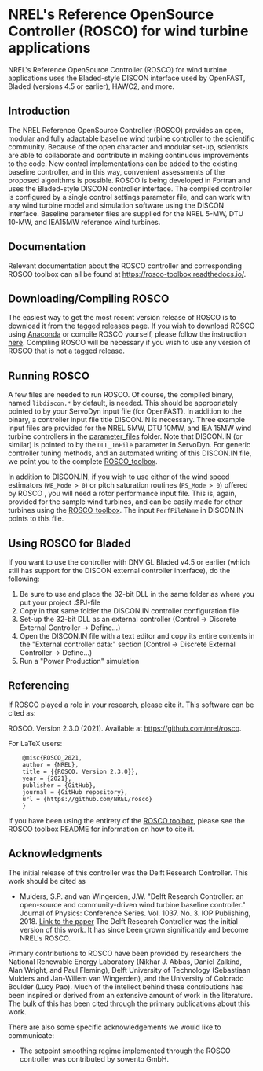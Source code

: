 # NREL's Reference OpenSource Controller (ROSCO) for wind turbine applications
NREL's Reference OpenSource Controller (ROSCO) for wind turbine applications uses the Bladed-style DISCON interface used by OpenFAST, Bladed (versions 4.5 or earlier), HAWC2, and more.

## Introduction
The NREL Reference OpenSource Controller (ROSCO) provides an open, modular and fully adaptable baseline wind turbine controller to the scientific community. Because of the open character and modular set-up, scientists are able to collaborate and contribute in making continuous improvements to the code. New control implementations can be added to the existing baseline controller, and in this way, convenient assessments of the proposed algorithms is possible. ROSCO is being developed in Fortran and uses the Bladed-style DISCON controller interface. The compiled controller is configured by a single control settings parameter file, and can work with any wind turbine model and simulation software using the DISCON interface. Baseline parameter files are supplied for the NREL 5-MW, DTU 10-MW, and IEA15MW reference wind turbines.

## Documentation
Relevant documentation about the ROSCO controller and corresponding ROSCO toolbox can all be found at https://rosco-toolbox.readthedocs.io/. 

## Downloading/Compiling ROSCO
The easiest way to get the most recent version release of ROSCO is to download it from the [tagged releases](https://github.com/NREL/ROSCO/tags) page. If you wish to download ROSCO using [Anaconda](https://www.anaconda.com/) or compile ROSCO yourself, please follow the instruction [here](https://rosco-toolbox.readthedocs.io/en/latest/source/install.html#compiling-rosco). Compiling ROSCO will be necessary if you wish to use any version of ROSCO that is not a tagged release.

## Running ROSCO
A few files are needed to run ROSCO. Of course, the compiled binary, named `libdiscon.*` by default, is needed. This should be appropriately pointed to by your ServoDyn input file (for OpenFAST). In addition to the binary, a controller input file title DISCON.IN is necessary. Three example input files are provided for the NREL 5MW, DTU 10MW, and IEA 15MW wind turbine controllers in the [parameter_files](parameter_files) folder. Note that DISCON.IN (or similar) is pointed to by the `DLL_InFile` parameter in ServoDyn. For generic controller tuning methods, and an automated writing of this DISCON.IN file, we point you to the complete [ROSCO_toolbox](https://github.com/nrel/rosco_toolbox). 

In addition to DISCON.IN, if you wish to use either of the wind speed estimators (`WE_Mode > 0`) or pitch saturation routines (`PS_Mode > 0`) offered by ROSCO , you will need a rotor performance input file. This is, again, provided for the sample wind turbines, and can be easily made for other turbines using the [ROSCO_toolbox](https://github.com/nrel/rosco_toolbox). The input `PerfFileName` in DISCON.IN points to this file. 

## Using ROSCO for Bladed
If you want to use the controller with DNV GL Bladed v4.5 or earlier (which still has support for the DISCON external controller interface), do the following:
1. Be sure to use and place the 32-bit DLL in the same folder as where you put your project .$PJ-file
2. Copy in that same folder the DISCON.IN controller configuration file
3. Set-up the 32-bit DLL as an external controller (Control -> Discrete External Controller -> Define...)
3. Open the DISCON.IN file with a text editor and copy its entire contents in the "External controller data:" section (Control -> Discrete External Controller -> Define...)
4. Run a "Power Production" simulation

## Referencing
If ROSCO played a role in your research, please cite it. This software can be
cited as:

   ROSCO. Version 2.3.0 (2021). Available at https://github.com/nrel/rosco.

For LaTeX users:

```
    @misc{ROSCO_2021,
    author = {NREL},
    title = {{ROSCO. Version 2.3.0}},
    year = {2021},
    publisher = {GitHub},
    journal = {GitHub repository},
    url = {https://github.com/NREL/rosco}
    }
```
If you have been using the entirety of the [ROSCO toolbox](https://github.com/nrel/rosco_toolbox), please see the ROSCO toolbox README for information on how to cite it.


## Acknowledgments 
The initial release of this controller was the Delft Research Controller. This work should be cited as
* Mulders, S.P. and van Wingerden, J.W. "Delft Research Controller: an open-source and community-driven wind turbine baseline controller." Journal of Physics: Conference Series. Vol. 1037. No. 3. IOP Publishing, 2018. [Link to the paper](https://iopscience.iop.org/article/10.1088/1742-6596/1037/3/032009/meta)
The Delft Research Controller was the initial version of this work. It has since been grown significantly and become NREL's ROSCO. 

Primary contributions to ROSCO have been provided by researchers the National Renewable Energy Laboratory (Nikhar J. Abbas, Daniel Zalkind, Alan Wright, and Paul Fleming), Delft University of Technology (Sebastiaan Mulders and Jan-Willem van Wingerden), and the University of Colorado Boulder (Lucy Pao). Much of the intellect behind these contributions has been inspired or derived from an extensive amount of work in the literature. The bulk of this has been cited through the primary publications about this work. 

There are also some specific acknowledgements we would like to communicate:
* The setpoint smoothing regime implemented through the ROSCO controller was contributed by sowento GmbH. 
